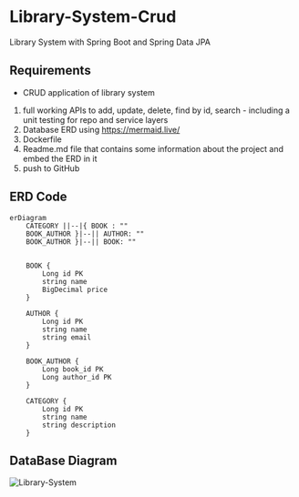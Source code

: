 # Library-System-Crud
Library System with Spring Boot and Spring Data JPA

## Requirements
- CRUD application of library system

1. full working APIs to add, update, delete, find by id, search - including a unit testing for repo and service layers
2. Database ERD using https://mermaid.live/
3. Dockerfile
4. Readme.md file that contains some information about the project and embed the ERD in it
5. push to GitHub

## ERD Code
```mermaid
erDiagram
    CATEGORY ||--|{ BOOK : ""
    BOOK_AUTHOR }|--|| AUTHOR: ""
    BOOK_AUTHOR }|--|| BOOK: ""
    

    BOOK {
        Long id PK
        string name
        BigDecimal price
    }

    AUTHOR {
        Long id PK
        string name
        string email
    }

    BOOK_AUTHOR {
        Long book_id PK
        Long author_id PK
    }

    CATEGORY {
        Long id PK
        string name
        string description
    }
```

## DataBase Diagram
![Library-System](https://github.com/Zeyad2003/Library-System-Crud/assets/87117386/927e2035-0771-41f3-98d4-84249d816d54)
